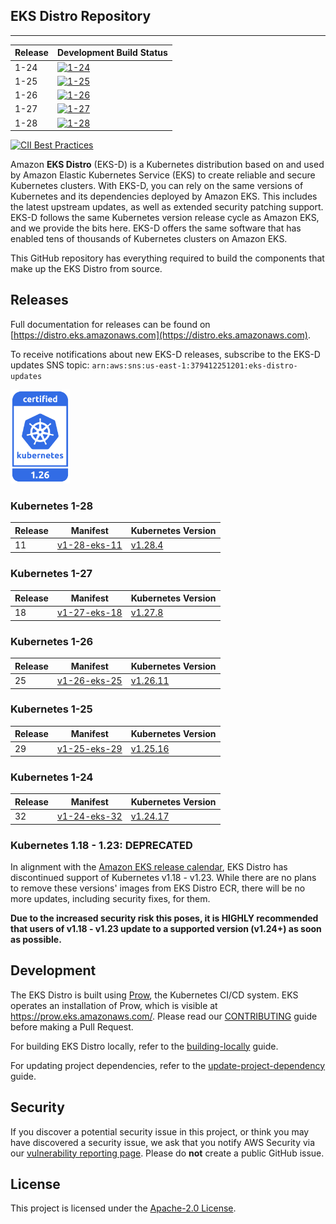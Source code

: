 ## EKS Distro Repository
---

| Release | Development Build Status                                                                                                                  |
|---------|-------------------------------------------------------------------------------------------------------------------------------------------|
| 1-24    | [![1-24](https://prow.eks.amazonaws.com/badge.svg?jobs=build-1-24-postsubmit)](https://prow.eks.amazonaws.com/?job=build-1-24-postsubmit) |
| 1-25    | [![1-25](https://prow.eks.amazonaws.com/badge.svg?jobs=build-1-25-postsubmit)](https://prow.eks.amazonaws.com/?job=build-1-25-postsubmit) |
| 1-26    | [![1-26](https://prow.eks.amazonaws.com/badge.svg?jobs=build-1-26-postsubmit)](https://prow.eks.amazonaws.com/?job=build-1-26-postsubmit) |
| 1-27    | [![1-27](https://prow.eks.amazonaws.com/badge.svg?jobs=build-1-27-postsubmit)](https://prow.eks.amazonaws.com/?job=build-1-27-postsubmit) |
| 1-28    | [![1-28](https://prow.eks.amazonaws.com/badge.svg?jobs=build-1-28-postsubmit)](https://prow.eks.amazonaws.com/?job=build-1-28-postsubmit) |

[![CII Best Practices](https://bestpractices.coreinfrastructure.org/projects/6111/badge)](https://bestpractices.coreinfrastructure.org/projects/6111)

Amazon **EKS Distro** (EKS-D) is a Kubernetes distribution based on and used by
Amazon Elastic Kubernetes Service (EKS) to create reliable and secure Kubernetes
clusters. With EKS-D, you can rely on the same versions of Kubernetes and its
dependencies deployed by Amazon EKS. This includes the latest upstream updates,
as well as extended security patching support. EKS-D follows the same Kubernetes
version release cycle as Amazon EKS, and we provide the bits here. EKS-D offers
the same software that has enabled tens of thousands of Kubernetes clusters on
Amazon EKS.

This GitHub repository has everything required to build the components that make
up the EKS Distro from source.

## Releases

Full documentation for releases can be found on [https://distro.eks.amazonaws.com](https://distro.eks.amazonaws.com).

To receive notifications about new EKS-D releases, subscribe to the EKS-D updates SNS topic:
`arn:aws:sns:us-east-1:379412251201:eks-distro-updates`

[<img src="docs/contents/certified-kubernetes-1.26-color.svg" height=150>](https://github.com/cncf/k8s-conformance/pull/2507)
<!--
Source: https://github.com/cncf/artwork/tree/master/projects/kubernetes/certified-kubernetes
-->

### Kubernetes 1-28

| Release | Manifest | Kubernetes Version |
| -- | --- | --- |
| 11 | [v1-28-eks-11](https://distro.eks.amazonaws.com/kubernetes-1-28/kubernetes-1-28-eks-11.yaml) | [v1.28.4](https://github.com/kubernetes/kubernetes/release/tag/v1.28.4) |


### Kubernetes 1-27

| Release | Manifest | Kubernetes Version |
| -- | --- | --- |
| 18 | [v1-27-eks-18](https://distro.eks.amazonaws.com/kubernetes-1-27/kubernetes-1-27-eks-18.yaml) | [v1.27.8](https://github.com/kubernetes/kubernetes/release/tag/v1.27.8) |


### Kubernetes 1-26

| Release | Manifest | Kubernetes Version |
| -- | --- | --- |
| 25 | [v1-26-eks-25](https://distro.eks.amazonaws.com/kubernetes-1-26/kubernetes-1-26-eks-25.yaml) | [v1.26.11](https://github.com/kubernetes/kubernetes/release/tag/v1.26.11) |


### Kubernetes 1-25

| Release | Manifest | Kubernetes Version |
| -- | --- | --- |
| 29 | [v1-25-eks-29](https://distro.eks.amazonaws.com/kubernetes-1-25/kubernetes-1-25-eks-29.yaml) | [v1.25.16](https://github.com/kubernetes/kubernetes/release/tag/v1.25.16) |


### Kubernetes 1-24

| Release | Manifest | Kubernetes Version |
| --- | --- | --- |
| 32 | [v1-24-eks-32](https://distro.eks.amazonaws.com/kubernetes-1-24/kubernetes-1-24-eks-32.yaml) | [v1.24.17](https://github.com/kubernetes/kubernetes/release/tag/v1.24.17) |


### Kubernetes 1.18 - 1.23: DEPRECATED

In alignment with the [Amazon EKS release calendar](https://docs.aws.amazon.com/eks/latest/userguide/kubernetes-versions.html#kubernetes-release-calendar),
EKS Distro has discontinued support of Kubernetes v1.18 - v1.23. While there are
no plans to remove these versions' images from EKS Distro ECR, there will be no
more updates, including security fixes, for them.

**Due to the increased security risk this poses, it is HIGHLY recommended that
users of v1.18 - v1.23 update to a supported version (v1.24+) as soon as
possible.**

## Development

The EKS Distro is built using
[Prow](https://github.com/kubernetes/test-infra/tree/master/prow), the
Kubernetes CI/CD system. EKS operates an installation of Prow, which is visible
at https://prow.eks.amazonaws.com/. Please read our
[CONTRIBUTING](CONTRIBUTING.md) guide before making a Pull Request.

For building EKS Distro locally, refer to the
[building-locally](docs/development/building-locally.md) guide.

For updating project dependencies, refer to the
[update-project-dependency](docs/development/update-project-dependency.md) guide.

## Security

If you discover a potential security issue in this project, or think you may
have discovered a security issue, we ask that you notify AWS Security via our
[vulnerability reporting page](http://aws.amazon.com/security/vulnerability-reporting/).
Please do **not** create a public GitHub issue.

## License

This project is licensed under the [Apache-2.0 License](LICENSE).

